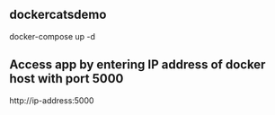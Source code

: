 ## dockercatsdemo
docker-compose up -d

## Access app by entering IP address of docker host with port 5000
http://ip-address:5000
